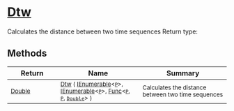 # [Dtw](./DtwPy-100664152.md)

Calculates the distance between two time sequences
Return type:
## Methods

| Return | Name | Summary | 
| --- | --- | --- | 
| <sub>[Double](https://docs.microsoft.com/en-us/dotnet/api/System.Double)</sub><img width=200/>| <sub>[Dtw](./DtwPy-100664152.md) ( [IEnumerable](https://docs.microsoft.com/en-us/dotnet/api/System.Collections.Ienumerable)\<[`P`](./DtwPy-100664152.md)>, [IEnumerable](https://docs.microsoft.com/en-us/dotnet/api/System.Collections.Ienumerable)\<[`P`](./DtwPy-100664152.md)>, [Func](https://docs.microsoft.com/en-us/dotnet/api/System.Func-3)\<[`P`](./DtwPy-100664152.md), [`P`](./DtwPy-100664152.md), [`Double`](https://docs.microsoft.com/en-us/dotnet/api/System.Double)> )</sub>| <sub>Calculates the distance between two time sequences</sub><img width=200/>| <br>


